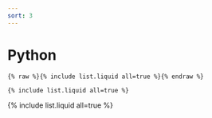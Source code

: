 ```yaml
---
sort: 3
---
```


# Python

```
{% raw %}{% include list.liquid all=true %}{% endraw %}

{% include list.liquid all=true %}
```

{% include list.liquid all=true %}
